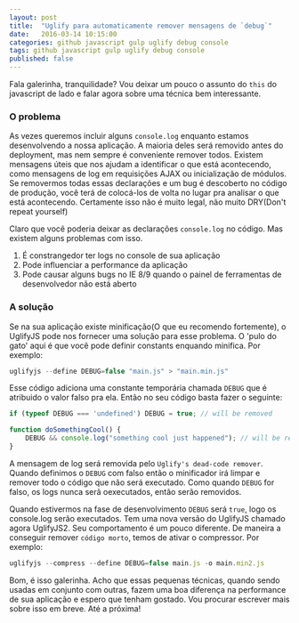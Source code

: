 ```yaml
---
layout: post
title:  "Uglify para automaticamente remover mensagens de `debug`"
date:   2016-03-14 10:15:00
categories: github javascript gulp uglify debug console
tags: github javascript gulp uglify debug console
published: false
---
```


Fala galerinha, tranquilidade? Vou deixar um pouco o assunto do `this` do javascript de lado e falar agora sobre uma técnica bem interessante.

### O problema

 As vezes queremos incluir alguns `console.log` enquanto estamos desenvolvendo a nossa aplicação. A maioria deles será removido antes do deployment, mas nem sempre é conveniente remover todos. Existem mensagens úteis que nos ajudam a identificar o que está acontecendo, como mensagens de log em requisições AJAX ou inicialização de módulos. Se removermos todas essas declarações e um bug é descoberto no código de produção, você terá de colocá-los de volta no lugar pra analisar o que está acontecendo. Certamente isso não é muito legal, não muito DRY(Don't repeat yourself)

Claro que você poderia deixar as declarações `console.log` no código. Mas existem alguns problemas com isso. 

1. É constrangedor ter logs no console de sua aplicação 
2. Pode influenciar a performance da aplicação
3. Pode causar alguns bugs no IE 8/9 quando o painel de ferramentas de desenvolvedor não está aberto

### A solução

Se na sua aplicação existe minificação(O que eu recomendo fortemente), o UglifyJS pode nos fornecer uma solução para esse problema. O 'pulo do gato' aqui é que você pode definir constants enquando minifica. Por exemplo: 

```js
uglifyjs --define DEBUG=false "main.js" > "main.min.js"
```

Esse código adiciona uma constante temporária chamada `DEBUG` que é atribuido o valor falso pra ela. Então no seu código basta fazer o seguinte: 

```js
if (typeof DEBUG === 'undefined') DEBUG = true; // will be removed

function doSomethingCool() {
    DEBUG && console.log("something cool just happened"); // will be removed
}
```

A mensagem de log será removida pelo `Uglify's dead-code remover`. Quando definimos o `DEBUG` com falso então o minificador irá limpar e remover todo o código que não será executado. Como quando `DEBUG` for falso, os logs nunca serã oexecutados, então serão removidos. 

Quando estivermos na fase de desenvolvimento `DEBUG` será `true`, logo os console.log serão executados. Tem uma nova versão do UglifyJS chamado agora UglifyJS2. Seu comportamento é um pouco diferente. De maneira a conseguir remover `código morto`, temos de ativar o compressor. Por exemplo: 

```js
uglifyjs --compress --define DEBUG=false main.js -o main.min2.js
```

Bom, é isso galerinha. Acho que essas pequenas técnicas, quando sendo usadas em conjunto com outras, fazem uma boa diferença na performance de sua aplicação e espero que tenham gostado. Vou procurar escrever mais sobre isso em breve. Até a próxima!
